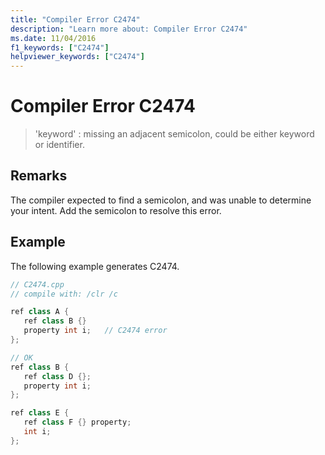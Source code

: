 ```yaml
---
title: "Compiler Error C2474"
description: "Learn more about: Compiler Error C2474"
ms.date: 11/04/2016
f1_keywords: ["C2474"]
helpviewer_keywords: ["C2474"]
---
```

# Compiler Error C2474

> 'keyword' : missing an adjacent semicolon, could be either keyword or identifier.

## Remarks

The compiler expected to find a semicolon, and was unable to determine your intent. Add the semicolon to resolve this error.

## Example

The following example generates C2474.

```cpp
// C2474.cpp
// compile with: /clr /c

ref class A {
   ref class B {}
   property int i;   // C2474 error
};

// OK
ref class B {
   ref class D {};
   property int i;
};

ref class E {
   ref class F {} property;
   int i;
};
```
